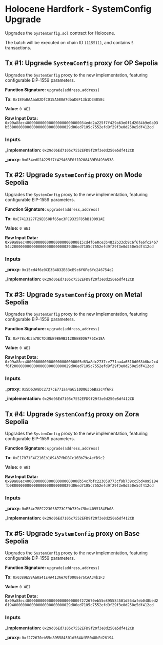 # Holocene Hardfork - SystemConfig Upgrade
Upgrades the `SystemConfig.sol` contract for Holocene.

The batch will be executed on chain ID `11155111`, and contains `5` transactions.

## Tx #1: Upgrade `SystemConfig` proxy for OP Sepolia
Upgrades the `SystemConfig` proxy to the new implementation, featuring configurable EIP-1559 parameters.

**Function Signature:** `upgrade(address,address)`

**To:** `0x189aBAAaa82DfC015A588A7dbaD6F13b1D3485Bc`

**Value:** `0 WEI`

**Raw Input Data:** `0x99a88ec4000000000000000000000000034edd2a225f7f429a63e0f1d2084b9e0a93b53800000000000000000000000029d06ed7105c7552efd9f29f3e0d250e5df412cd`

### Inputs
**_implementation:** `0x29d06Ed7105c7552EFD9f29f3e0d250e5df412CD`

**_proxy:** `0x034edD2A225f7f429A63E0f1D2084B9E0A93b538`

## Tx #2: Upgrade `SystemConfig` proxy on Mode Sepolia
Upgrades the `SystemConfig` proxy to the new implementation, featuring configurable EIP-1559 parameters.

**Function Signature:** `upgrade(address,address)`

**To:** `0xE7413127F29E050Df65ac3FC9335F85bB10091AE`

**Value:** `0 WEI`

**Raw Input Data:** `0x99a88ec400000000000000000000000015cd4f6e0ce3b4832b33cb9c6f6fe6fc246754c200000000000000000000000029d06ed7105c7552efd9f29f3e0d250e5df412cd`

### Inputs
**_proxy:** `0x15cd4f6e0CE3B4832B33cB9c6f6Fe6fc246754c2`

**_implementation:** `0x29d06Ed7105c7552EFD9f29f3e0d250e5df412CD`

## Tx #3: Upgrade `SystemConfig` proxy on Metal Sepolia
Upgrades the `SystemConfig` proxy to the new implementation, featuring configurable EIP-1559 parameters.

**Function Signature:** `upgrade(address,address)`

**To:** `0xF7Bc4b3a78C7Dd8bE9B69B3128EEB0D6776Ce18A`

**Value:** `0 WEI`

**Raw Input Data:** `0x99a88ec40000000000000000000000005d63a8dc2737ce771aa4a6510d063b6ba2c4f6f200000000000000000000000029d06ed7105c7552efd9f29f3e0d250e5df412cd`

### Inputs
**_proxy:** `0x5D63A8Dc2737cE771aa4a6510D063b6Ba2c4f6F2`

**_implementation:** `0x29d06Ed7105c7552EFD9f29f3e0d250e5df412CD`

## Tx #4: Upgrade `SystemConfig` proxy on Zora Sepolia
Upgrades the `SystemConfig` proxy to the new implementation, featuring configurable EIP-1559 parameters.

**Function Signature:** `upgrade(address,address)`

**To:** `0xE17071F4C216Eb189437fbDBCc16Bb79c4efD9c2`

**Value:** `0 WEI`

**Raw Input Data:** `0x99a88ec4000000000000000000000000b54c7bfc223058773cf9b739cc5bd4095184fb0800000000000000000000000029d06ed7105c7552efd9f29f3e0d250e5df412cd`

### Inputs
**_proxy:** `0xB54c7BFC223058773CF9b739cC5bd4095184Fb08`

**_implementation:** `0x29d06Ed7105c7552EFD9f29f3e0d250e5df412CD`

## Tx #5: Upgrade `SystemConfig` proxy on Base Sepolia
Upgrades the `SystemConfig` proxy to the new implementation, featuring configurable EIP-1559 parameters.

**Function Signature:** `upgrade(address,address)`

**To:** `0x0389E59Aa0a41E4A413Ae70f0008e76CAA34b1F3`

**Value:** `0 WEI`

**Raw Input Data:** `0x99a88ec4000000000000000000000000f272670eb55e895584501d564afeb048bed2619400000000000000000000000029d06ed7105c7552efd9f29f3e0d250e5df412cd`

### Inputs
**_implementation:** `0x29d06Ed7105c7552EFD9f29f3e0d250e5df412CD`

**_proxy:** `0xf272670eb55e895584501d564AfEB048bEd26194`

